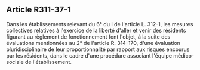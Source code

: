 ## Article R311-37-1

Dans les établissements relevant du 6° du I de l'article L. 312-1, les mesures collectives relatives à l'exercice
de la liberté d'aller et venir des résidents figurant au règlement de fonctionnement font l'objet, à la suite
des évaluations mentionnées au 2° de l'article R. 314-170, d'une évaluation pluridisciplinaire de leur
proportionnalité par rapport aux risques encourus par les résidents, dans le cadre d'une procédure associant
l'équipe médico-sociale de l'établissement.

